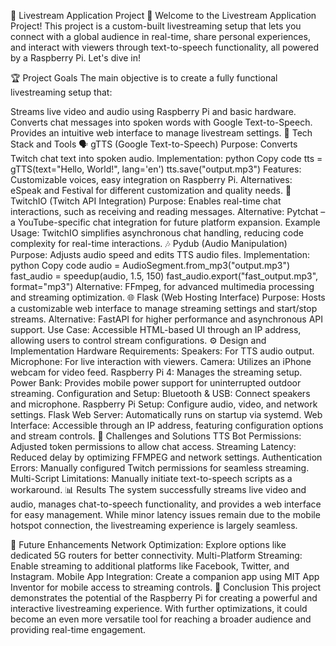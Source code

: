 🎥 Livestream Application Project 🎥
Welcome to the Livestream Application Project! This project is a custom-built livestreaming setup that lets you connect with a global audience in real-time, share personal experiences, and interact with viewers through text-to-speech functionality, all powered by a Raspberry Pi. Let's dive in!

🏆 Project Goals
The main objective is to create a fully functional livestreaming setup that:

Streams live video and audio using Raspberry Pi and basic hardware.
Converts chat messages into spoken words with Google Text-to-Speech.
Provides an intuitive web interface to manage livestream settings.
🧰 Tech Stack and Tools
🗣️ gTTS (Google Text-to-Speech)
Purpose: Converts Twitch chat text into spoken audio.
Implementation:
python
Copy code
tts = gTTS(text="Hello, World!", lang='en')
tts.save("output.mp3")
Features: Customizable voices, easy integration on Raspberry Pi.
Alternatives: eSpeak and Festival for different customization and quality needs.
💬 TwitchIO (Twitch API Integration)
Purpose: Enables real-time chat interactions, such as receiving and reading messages.
Alternative: Pytchat – a YouTube-specific chat integration for future platform expansion.
Example Usage:
TwitchIO simplifies asynchronous chat handling, reducing code complexity for real-time interactions.
🎶 Pydub (Audio Manipulation)
Purpose: Adjusts audio speed and edits TTS audio files.
Implementation:
python
Copy code
audio = AudioSegment.from_mp3("output.mp3")
fast_audio = speedup(audio, 1.5, 150)
fast_audio.export("fast_output.mp3", format="mp3")
Alternative: FFmpeg, for advanced multimedia processing and streaming optimization.
🌐 Flask (Web Hosting Interface)
Purpose: Hosts a customizable web interface to manage streaming settings and start/stop streams.
Alternative: FastAPI for higher performance and asynchronous API support.
Use Case: Accessible HTML-based UI through an IP address, allowing users to control stream configurations.
⚙️ Design and Implementation
Hardware Requirements:
Speakers: For TTS audio output.
Microphone: For live interaction with viewers.
Camera: Utilizes an iPhone webcam for video feed.
Raspberry Pi 4: Manages the streaming setup.
Power Bank: Provides mobile power support for uninterrupted outdoor streaming.
Configuration and Setup:
Bluetooth & USB: Connect speakers and microphone.
Raspberry Pi Setup: Configure audio, video, and network settings.
Flask Web Server: Automatically runs on startup via systemd.
Web Interface: Accessible through an IP address, featuring configuration options and stream controls.
🚧 Challenges and Solutions
TTS Bot Permissions: Adjusted token permissions to allow chat access.
Streaming Latency: Reduced delay by optimizing FFMPEG and network settings.
Authentication Errors: Manually configured Twitch permissions for seamless streaming.
Multi-Script Limitations: Manually initiate text-to-speech scripts as a workaround.
📊 Results
The system successfully streams live video and audio, manages chat-to-speech functionality, and provides a web interface for easy management. While minor latency issues remain due to the mobile hotspot connection, the livestreaming experience is largely seamless.

🚀 Future Enhancements
Network Optimization: Explore options like dedicated 5G routers for better connectivity.
Multi-Platform Streaming: Enable streaming to additional platforms like Facebook, Twitter, and Instagram.
Mobile App Integration: Create a companion app using MIT App Inventor for mobile access to streaming controls.
📌 Conclusion
This project demonstrates the potential of the Raspberry Pi for creating a powerful and interactive livestreaming experience. With further optimizations, it could become an even more versatile tool for reaching a broader audience and providing real-time engagement.
